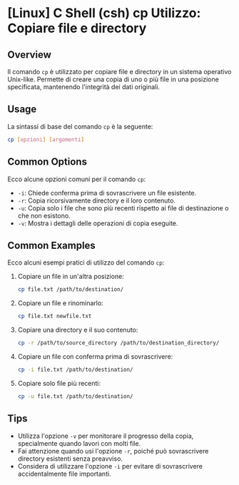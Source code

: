 # [Linux] C Shell (csh) cp Utilizzo: Copiare file e directory

## Overview
Il comando `cp` è utilizzato per copiare file e directory in un sistema operativo Unix-like. Permette di creare una copia di uno o più file in una posizione specificata, mantenendo l'integrità dei dati originali.

## Usage
La sintassi di base del comando `cp` è la seguente:

```bash
cp [opzioni] [argomenti]
```

## Common Options
Ecco alcune opzioni comuni per il comando `cp`:

- `-i`: Chiede conferma prima di sovrascrivere un file esistente.
- `-r`: Copia ricorsivamente directory e il loro contenuto.
- `-u`: Copia solo i file che sono più recenti rispetto ai file di destinazione o che non esistono.
- `-v`: Mostra i dettagli delle operazioni di copia eseguite.

## Common Examples
Ecco alcuni esempi pratici di utilizzo del comando `cp`:

1. Copiare un file in un'altra posizione:
   ```bash
   cp file.txt /path/to/destination/
   ```

2. Copiare un file e rinominarlo:
   ```bash
   cp file.txt newfile.txt
   ```

3. Copiare una directory e il suo contenuto:
   ```bash
   cp -r /path/to/source_directory /path/to/destination_directory/
   ```

4. Copiare un file con conferma prima di sovrascrivere:
   ```bash
   cp -i file.txt /path/to/destination/
   ```

5. Copiare solo file più recenti:
   ```bash
   cp -u file.txt /path/to/destination/
   ```

## Tips
- Utilizza l'opzione `-v` per monitorare il progresso della copia, specialmente quando lavori con molti file.
- Fai attenzione quando usi l'opzione `-r`, poiché può sovrascrivere directory esistenti senza preavviso.
- Considera di utilizzare l'opzione `-i` per evitare di sovrascrivere accidentalmente file importanti.